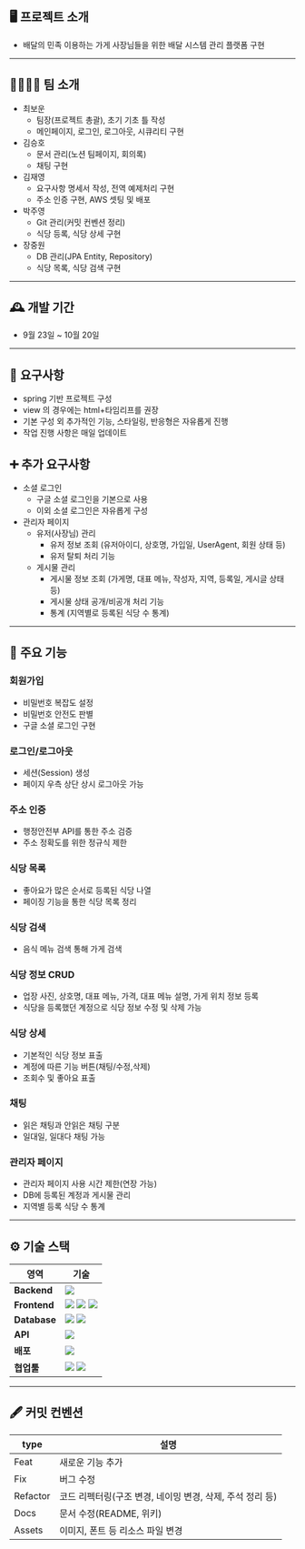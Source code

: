 ## 🖥️ 프로젝트 소개
- 배달의 민족 이용하는 가게 사장님들을 위한 배달 시스템 관리 플랫폼 구현 
---
## 👨‍👩‍👧‍👦 팀 소개
- 최보운
  - 팀장(프로젝트 총괄), 초기 기초 틀 작성
  - 메인페이지, 로그인, 로그아웃, 시큐리티 구현
- 김승호
  - 문서 관리(노션 팀페이지, 회의록)
  - 채팅 구현
- 김재영
  - 요구사항 명세서 작성, 전역 예제처리 구현
  - 주소 인증 구현, AWS 셋팅 및 배포
- 박주영
  - Git 관리(커밋 컨벤션 정리)
  - 식당 등록, 식당 상세 구현
- 장중원
  - DB 관리(JPA Entity, Repository)
  - 식당 목록, 식당 검색 구현
---
## 🕰️ 개발 기간
- 9월 23일 ~ 10월 20일
---
## 📍 요구사항
- spring 기반 프로젝트 구성
- view 의 경우에는 html+타임리프를 권장
- 기본 구성 외 추가적인 기능, 스타일링, 반응형은 자유롭게 진행
- 작업 진행 사항은 매일 업데이트

## ➕ 추가 요구사항
- 소셜 로그인
  - 구글 소셜 로그인을 기본으로 사용
  - 이외 소셜 로그인은 자유롭게 구성
- 관리자 페이지
  - 유저(사장님) 관리
    - 유저 정보 조회 (유저아이디, 상호명, 가입일, UserAgent, 회원 상태 등)
    - 유저 탈퇴 처리 기능
  - 게시물 관리
    - 게시물 정보 조회 (가게명, 대표 메뉴, 작성자, 지역, 등록일, 게시글 상태 등)
    - 게시물 상태 공개/비공개 처리 기능
    - 통계 (지역별로 등록된 식당 수 통계)
---
## 🎯 주요 기능
### 회원가입
- 비밀번호 복잡도 설정
- 비밀번호 안전도 판별
- 구글 소셜 로그인 구현
### 로그인/로그아웃
- 세션(Session) 생성
- 페이지 우측 상단 상시 로그아웃 가능
### 주소 인증
- 행정안전부 API를 통한 주소 검증
- 주소 정확도를 위한 정규식 제한
### 식당 목록
- 좋아요가 많은 순서로 등록된 식당 나열
- 페이징 기능을 통한 식당 목록 정리
### 식당 검색
- 음식 메뉴 검색 통해 가게 검색
### 식당 정보 CRUD
-  업장 사진, 상호명, 대표 메뉴, 가격, 대표 메뉴 설명, 가게 위치 정보 등록
-  식당을 등록했던 계정으로 식당 정보 수정 및 삭제 가능
### 식당 상세
- 기본적인 식당 정보 표출
- 계정에 따른 기능 버튼(채팅/수정,삭제)
- 조회수 및 좋아요 표출
### 채팅
- 읽은 채팅과 안읽은 채팅 구분
- 일대일, 일대다 채팅 가능
### 관리자 페이지 
- 관리자 페이지 사용 시간 제한(연장 가능)
- DB에 등록된 계정과 게시물 관리
- 지역별 등록 식당 수 통계
---
## ⚙ 기술 스택
| **영역** | **기술** |
| --- | --- |
| **Backend** | <img src="https://img.shields.io/badge/springboot-6DB33F?style=for-the-badge&logo=SpringBoot&logoColor=white"> |
| **Frontend** | <img src="https://img.shields.io/badge/thymeleaf-005F0F?style=for-the-badge&logo=Thymeleaf&logoColor=white"> <img src="https://img.shields.io/badge/bootstrap-7952B3?style=for-the-badge&logo=bootstrap&logoColor=white"> <img src="https://img.shields.io/badge/javascript-F7DF1E?style=for-the-badge&logo=javascript&logoColor=black">|
| **Database** | <img src="https://img.shields.io/badge/h2database-09476B?style=for-the-badge&logo=h2database&logoColor=white"> <img src="https://img.shields.io/badge/postgresql-4169E1?style=for-the-badge&logo=postgresql&logoColor=white"> |
| **API** | <img src="https://img.shields.io/badge/googlemaps-4285F4?style=for-the-badge&logo=googlemaps&logoColor=white"> |
| **배포** | <img src="https://img.shields.io/badge/amazonaws-232F3E?style=for-the-badge&logo=amazonaws&logoColor=white"> |
| **협업툴** | <img src="https://img.shields.io/badge/Notion-000000.svg?style=flat&logo=notion&logoColor=white"> <img src="https://img.shields.io/badge/github-181717?style=for-the-badge&logo=github&logoColor=white"> |
---
## 🖋 커밋 컨벤션
| **type** | **설명** |
| --- | --- |
| Feat | 새로운 기능 추가 |
| Fix | 버그 수정 |
| Refactor | 코드 리펙터링(구조 변경, 네이밍 변경, 삭제, 주석 정리 등) |
| Docs | 문서 수정(README, 위키) |
| Assets | 이미지, 폰트 등 리소스 파일 변경 |

